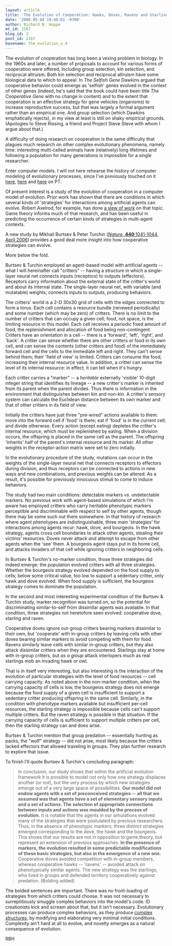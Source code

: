 ```yaml
---
layout: article
title: 'The Evolution of Cooperation: Hawks, Doves, Ravens and Starlings'
date: '2006-05-04 19:40:01 -0700'
author: Richard B. Hoppe
mt_id: 2167
blog_id: 2
post_id: 2167
basename: the_evolution_o_4
---
```

The evolution of cooperation has long been a vexing problem in biology.  In the 1960s and later, a number of proposals to account for various forms of cooperation were offered, including group selection, kin selection, and reciprocal altruism.  Both kin selection and reciprocal altruism have some biological data to which to appeal.  In _The Selfish Gene_ Dawkins argued that cooperative behavior could emerge as 'selfish' genes evolved in the context of other genes (indeed, he's said that the book could have been title _The Cooperative Gene_ with no change in content) and to the extent that cooperation is an effective strategy for gene vehicles (organisms) to increase reproductive success, but that was largely a formal argument rather than an empirical one.  And group selection (which Dawkins emphatically rejects), in my view at least is still on shaky empirical grounds.  (Apologies to Steve Rissing, a friend and Project Steve Steve with whom I argue about that.)

A difficulty of doing research on cooperation is the same difficulty that plagues much research on other complex evolutionary phenomena, namely time: interesting multi-celled animals have (relatively) long lifetimes and following a population for many generations is impossible for a single researcher.

Enter computer models.  I will not here rehearse the history of computer modeling of evolutionary processes, since I've previously touched on it [here](/archives/2005/09/desperately-dis.html), [here](http://www.pandasthumb.org/pt-archives/000043.html) and [here](http://www.pandasthumb.org/pt-archives/000043.html) on PT.

Of present interest is a study of the evolution of cooperation in a computer model of evolution.  Prior work has shown that there are conditions in which several kinds of 'strategies' for interactions among artificial agents can evolve.  Robert Axelrod, for example, has done [a slew of work](http://www.cscs.umich.edu/Software/ComplexCoop.html) on that topic.  Game theory informs much of that research, and has been useful in predicting the occurrence of certain kinds of strategies in multi-agent contexts.

A new study by Mikhail Burtsev & Peter Turchin ([_Nature_, **440**:1041-1044, April 2006](http://www.nature.com/nature/journal/v440/n7087/abs/nature04470.html)) provides a good deal more insight into how cooperative strategies can evolve.  

More below the fold.

Burtsev & Turchin employed an agent-based model with artificial agents -- what I will hereinafter call "critters" -- having a structure in which a single-layer neural net connects inputs (receptors) to outputs (effectors).  Receptors carry information about the external state of the critter's world and about its internal state.  The single-layer neural net, with variable (and mutatable) weights, connects inputs to outputs, producing behaviors.

The critters' world is a 2-D 30x30 grid of cells with the edges connected to form a torus.  Each cell contains a resource bundle (renewed periodically) and some number (which may be zero) of critters.  There is no limit to the number of critters that can occupy a given cell; food, not space, is the limiting resource in this model.  Each cell receives a periodic fixed amount of food, the replenishment and allocation of food being non-contingent.  Critters have an orientation in a cell -- there is a 'forward', 'left', 'right', and 'back'.  A critter can sense whether there are other critters or food in its own cell, and can sense the contents (other critters and food) of the immediately forward cell and the cells to the immediate left and right.  They can't sense behind them; their 'field of view' is limited.  Critters can consume the food, increasing their internal resource value.  In addition, a critter can sense the level of its internal resource: in effect, it can tell when it's hungry.

Each critter carries a "marker" -- a _heritable_ externally 'visible' 10-digit integer string that identifies its lineage -- a new critter's marker is inherited from its parent when the parent divides.  Thus there is information in the environment that distinguishes between kin and non-kin.  A critter's sensory system can calculate the Euclidean distance between its own marker and that of other critters in its field of view.

Initially the critters have just three "pre-wired" actions available to them: move into the forward cell if 'food' is there; eat if 'food' is in the current cell; and divide otherwise.  Every action (except eating) depletes the critter's internal resource, which must be replenished by eating.  When a division occurs, the offspring is placed in the same cell as the parent.  The offspring 'inherits' half of the parent's internal resource and its marker.  All other weights in the receptor-action matrix were set to zero initially.

In the evolutionary procedure of the study, mutations can occur in the weights of the single-layer neural net that connects receptors to effectors during division, and thus receptors can be connected to actions in new ways and new combinations, and previous weights can be altered.  As a result, it's possible for previously innocuous stimuli to come to induce behaviors.

The study had two main conditions: detectable markers _vs._ undetectable markers.   No previous work with agent-based simulations of which I'm aware has employed critters who carry heritable phenotypic markers perceptible and discriminable with respect to self by other agents, though there may be some such out there somewhere.  In that history of research where agent phenotypes are indistinguishable, three main 'strategies' for interactions among agents recur: hawk, dove, and bourgeois.  In the hawk strategy, agents cross cell boundaries to attack other agents, stealing their victims' resources.  Doves never attack and attempt to escape from other agents when the 'see' them.  A bourgeois agent stays put in its home cell, and attacks invaders of that cell while ignoring critters in neighboring cells.

In Burtsev & Turchin's no-marker condition, those three strategies did indeed emerge: the population evolved critters with all three strategies.  Whether the bourgeois strategy evolved depended on the food supply to cells; below some critical value, too low to support a sedentary critter, only hawk and dove evolved.  When food supply is sufficient, the bourgeios strategy comes to dominate the population.

In the second and most interesting experimental condition of the Burtsev & Turchin study, marker recognition was turned on, so the potential for discriminating similar-to-self from dissimilar agents was available.  In that condition, three strategies not heretofore seen evolved: cooperative dove, starling and raven.

Cooperative doves ignore out-group critters bearing markers dissimilar to their own, but 'cooperate' with in-group critters by leaving cells with other doves bearing similar markers to avoid competing with them for food.  Ravens similarly leave cells with similar in-group critters, but they also attack dissimilar critters when they are encountered. Starlings stay at home with in-group critters, but _as a group_ attack interlopers much as real starlings mob an invading hawk or owl.

That is in itself very interesting, but also interesting is the interaction of the evolution of particular strategies with the level of food resources -- cell carrying capacity.  As noted above in the non-marker condition, when the carrying capacity of cells is low, the bourgeios strategy does not emerge because the food supply of a given cell is insufficient to support a sedentary critter producing offspring in the same cell.  Similarly, in the condition with phenotype markers available but insufficient per-cell resources, the starling strategy is impossible because cells can't support multiple critters.  But the raven strategy is possible in that situation.  If the carrying capacity of cells is sufficient to support multiple critters per cell, then the starling strategy can and does arise.

Burtsev & Turchin mention that group predation -- essentially hunting as packs, the "wolf" strategy -- did not arise, most likely because the critters lacked effectors that allowed traveling in groups.  They plan further research to explore that issue.

To finish I'll quote Burtsev & Turchin's concluding paragraph:

> In conclusion, our study shows that within the artificial evolution framework it is possible to model not only how one strategy displaces another (or not), but the very process by which new strategies emerge out of a very large space of possibilities. **Our model did not endow agents with a set of preconceived strategies -- all that we assumed was that agents have a set of elementary sensory inputs and a set of actions. The selection of appropriate connections between inputs and actions was moulded by the process of evolution.** It is notable that the agents in our simulations evolved many of the strategies that were postulated by previous researchers. Thus, in the absence of phenotypic markers, three distinct strategies emerged corresponding to the dove, the hawk and the bourgeois. This shows that our results are not in opposition to game theory, but represent an extension of previous approaches. **In the presence of markers, the evolution resulted in some predictable modifications of these basic strategies, but also in the emergence of a new one.** Cooperative doves avoided competition with in-group members, whereas cooperative hawks -- 'ravens' -- avoided attack on phenotypically similar agents. The new strategy was the starlings, who lived in groups and defended territory cooperatively against predation.  (Bolding added)

The bolded sentences are important.  There was no front-loading of strategies from which critters could choose.  It was not necessary to surreptitiously smuggle complex behaviors into the model's code.  ID creationists kick and scream about that, but it isn't necessary.  Evolutionary processes can produce complex behaviors, as they produce [complex structures](http://myxo.css.msu.edu/papers/nature2003/Nature03_Complex.pdf), by modifying and elaborating very minimal initial conditions.  Complexity ain't hard at all to evolve, and novelty emerges as a natural consequence of evolution.

RBH

